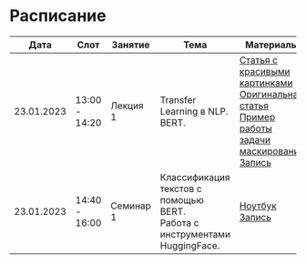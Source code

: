 # Расписание
|Дата|Слот|Занятие|Тема|Материалы|Группа
|----|----|--------|-----|---------|----|
| 23.01.2023 | 13:00 - 14:20 | Лекция 1 | Transfer Learning в NLP. BERT. |  [Статья c красивыми картинками](https://jalammar.github.io/illustrated-bert/)<br />[Оригинальная статья](https://arxiv.org/pdf/1810.04805.pdf)<br /> [Пример работы задачи маскирования](https://demo.allennlp.org/masked-lm) <br /> [Запись](https://youtu.be/vv1Wq6EkFOk?t=297) | 1,2 |
| 23.01.2023 | 14:40 - 16:00 | Семинар 1 | Классификация текстов с помощью BERT. <br /> Работа с инструментами HuggingFace. |  [Ноутбук](https://github.com/nietoo/NLP_FH_FCL_22-23/blob/main/Week_1_BERT_classfication.ipynb) <br />[Запись](https://youtu.be/vv1Wq6EkFOk?t=6329) | 1|
